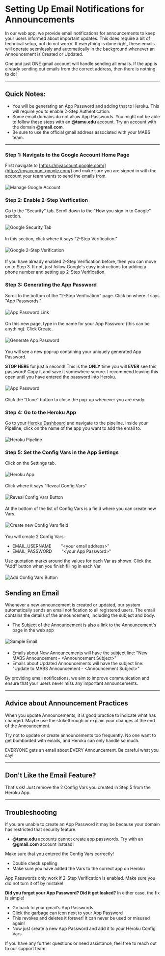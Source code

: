 # Setting Up Email Notifications for Announcements

In our web app, we provide email notifications for announcements to keep your users informed about important updates. This does require a bit of technical setup, but do not worry! If everything is done right, these emails will operate seemlessly and automatically in the background whenever an Announcement is Created or Updated.

One and just ONE gmail account will handle sending all emails. If the app is already sending out emails from the correct address, then there is nothing to do!

---

## Quick Notes:

 * You will be generating an App Password and adding that to Heroku. This will require you to enable 2-Step Authentication.
 * Some email domains do not allow App Passwords. You might not be able to follow these steps with an **@tamu.edu** account. Try an account with the domain **@gmail.com**.
 * Be sure to use the official gmail address associated with your MABS team.

---

### Step 1: Navigate to the Google Account Home Page

First navigate to [https://myaccount.google.com/](https://myaccount.google.com/) and make sure you are signed in with the account your team wants to send the emails from.

<img src="/assets/email/google_acct.png" alt="Manage Google Account" style="max-width: 100%; max-height: 300px; width: auto; display: block; margin: 20px auto;">

### Step 2: Enable 2-Step Verification

Go to the "Security" tab. Scroll down to the "How you sign in to Google" section.

<img src="/assets/email/manage_google_account.png" alt="Google Security Tab" style="max-width: 100%; max-height: 300px; width: auto; display: block; margin: 20px auto;">

In this section, click where it says "2-Step Verification."

<img src="/assets/email/security_tab.png" alt="Google 2-Step Verification" style="max-width: 100%; max-height: 300px; width: auto; display: block; margin: 20px auto;">

If you have already enabled 2-Step Verification before, then you can move on to Step 3.
If not, just follow Google's easy instructions for adding a phone number and setting up 2-Step Verification.


### Step 3: Generating the App Password

Scroll to the bottom of the "2-Step Verification" page. Click on where it says "App Passwords."

<img src="/assets/email/2FA.png" alt="App Password Link" style="max-width: 100%; max-height: 300px; width: auto; display: block; margin: 20px auto;">

On this new page, type in the name for your App Password (this can be anything). Click Create.

<img src="/assets/email/create_app_pswrd.png" alt="Generate App Password" style="max-width: 100%; max-height: 300px; width: auto; display: block; margin: 20px auto;">

You will see a new pop-up containing your uniquely generated App Password.

**STOP HERE** for just a second! This is the **ONLY** time you will **EVER** see this password!
Copy it and save it somewhere secure. I recommend leaving this open until you have entered the password into Heroku.

<img src="/assets/email/app_pswrd.png" alt="App Password" style="max-width: 100%; max-height: 300px; width: auto; display: block; margin: 20px auto;">

Click the "Done" button to close the pop-up whenever you are ready.


### Step 4: Go to the Heroku App

Go to your [Heroku Dashboard](https://dashboard.heroku.com/apps) and navigate to the pipeline.
Inside your Pipeline, click on the name of the app you want to add the email to.

<img src="/assets/email/heroku_pipeline.png" alt="Heroku Pipeline" style="max-width: 100%; max-height: 300px; width: auto; display: block; margin: 20px auto;">

### Step 5: Set the Config Vars in the App Settings

Click on the Settings tab.

<img src="/assets/email/settings_heroku_app.png" alt="Heroku App" style="max-width: 100%; max-height: 300px; width: auto; display: block; margin: 20px auto;">

Click where it says "Reveal Config Vars"

<img src="/assets/email/reveal_vars.png" alt="Reveal Config Vars Button" style="max-width: 100%; max-height: 300px; width: auto; display: block; margin: 20px auto;">

At the bottom of the list of Config Vars is a field where you can create new Vars.

<img src="/assets/email/add_var.png" alt="Create new Config Vars field" style="max-width: 100%; max-height: 300px; width: auto; display: block; margin: 20px auto;">

You will create 2 Config Vars:

 * EMAIL\_USERNAME<span style="padding-left: 2em;"></span> "\<your email address\>"
 * EMAIL\_PASSWORD<span style="padding-left: 2em;"></span> "\<your App Password\>"

Use quotation marks around the values for each Var as shown. Click the "Add" button when you finish filling in each Var.

<img src="/assets/email/add_password.png" alt="Add Config Vars Button" style="max-width: 100%; max-height: 300px; width: auto; display: block; margin: 20px auto;">


## Sending an Email
Whenever a new announcement is created or updated, our system automatically sends an email notification to all registered users.
The email contains the details of the announcement, including the subject and body.

 * The Subject of the Announcement is also a link to the Announcement's page in the web app

<img src="/assets/email/email_ex.png" alt="Sample Email" style="max-width: 100%; max-height: 300px; width: auto; display: block; margin: 20px auto;">

- Emails about New Announcements will have the subject line: "New MABS Announcement - \<Announcement Subject\>"
- Emails about Updated Announcements will have the subject line: "Update to MABS Announcement - \<Announcement Subject\>"

By providing email notifications, we aim to improve communication and ensure that your users never miss any important announcements.

---

## Advice about Announcement Practices

When you update Announcements, it is good practice to indicate what has changed. Maybe use the strikethrough or explain your changes at the end of the Announcement.

Try not to update or create announcements too frequently. No one want to get bombarded with emails, and Heroku can only handle so much.

EVERYONE gets an email about EVERY Announcement. Be careful what you say!

---

## Don't Like the Email Feature?

That's ok! Just remove the 2 Config Vars you created in Step 5 from the Heroku App.

---

## Troubleshooting

If you are unable to create an App Password it may be because your domain has restricted that security feature.

 - **@tamu.edu** accounts cannot create app passwords. Try with an **@gmail.com** account instead!

Make sure that you entered the Config Vars correctly!

 - Double check spelling
 - Make sure you have added the Vars to the correct app on Heroku

App Passwords only work if 2-Step Verification is enabled. Make sure you did not turn it off by mistake!

**Did you forget your App Password? Did it get leaked?**
In either case, the fix is simple!

 - Go back to your gmail's App Passwords
 - Click the garbage can icon next to your App Password
 - This revokes and deletes it forever! It can never be used or misused again!
 - Now just create a new App Password and add it to your Heroku Config Vars


If you have any further questions or need assistance, feel free to reach out to our support team.
